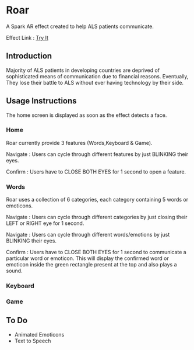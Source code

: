 # Roar
A Spark AR effect created to help ALS patients communicate.

Effect Link : [Try It](http://bit.ly/2PNEUGQ)

## Introduction
Majority of ALS patients in developing countries are deprived of sophisticated means of communication due to financial reasons. Eventually, They lose their battle to ALS without ever having technology by their side.

## Usage Instructions
The home screen is displayed as soon as the effect detects a face.

### Home

Roar currently provide 3 features (Words,Keyboard & Game). 

Navigate : Users can cycle through different features by just BLINKING their eyes.

Confirm :  Users have to CLOSE BOTH EYES for 1 second to open a feature.

### Words

Roar uses a collection of 6 categories, each category containing 5 words or emoticons. 

Navigate : Users can cycle through different categories by just closing their LEFT or RIGHT eye for 1 second.

Navigate : Users can cycle through different words/emotions by just BLINKING their eyes.

Confirm :  Users have to CLOSE BOTH EYES for 1 second to communicate a particular word or emoticon. This will display the confirmed word or emoticon inside the green rectangle present at the top and also plays a sound.

### Keyboard

### Game

## To Do

* Animated Emoticons
* Text to Speech
